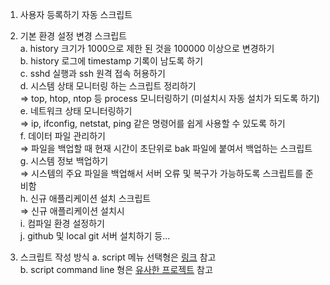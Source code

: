 1. 사용자 등록하기 자동 스크립트  

2. 기본 환경 설정 변경 스크립트  
  a. history 크기가 1000으로 제한 된 것을 100000 이상으로 변경하기  
  b. history 로그에 timestamp 기록이 남도록 하기  
  c. sshd 실행과 ssh 원격 접속 허용하기  
  d. 시스템 상태 모니터링 하는 스크립트 정리하기  
  ⇒ top, htop, ntop 등 process 모니터링하기 (미설치시 자동 설치가 되도록 하기)  
  e. 네트워크 상태 모니터링하기  
  ⇒ ip, ifconfig, netstat, ping 같은 명령어를 쉽게 사용할 수 있도록 하기  
  f. 데이터 파일 관리하기  
  ⇒ 파일을 백업할 때 현재 시간이 초단위로 bak 파일에 붙여서 백업하는 스크립트  
  g. 시스템 정보 백업하기  
  ⇒ 시스템의 주요 파일을 백업해서 서버 오류 및 복구가 가능하도록 스크립트를 준비함  
  h. 신규 애플리케이션 설치 스크립트  
  ⇒ 신규 애플리케이션 설치시  
  i. 컴파일 환경 설정하기  
  j. github 및 local git 서버 설치하기 등...
  
3. 스크립트 작성 방식
  a. script 메뉴 선택형은 [링크](https://codechacha.com/ko/shell-script-select/) 참고  
  b. script command line 형은 [유사한 프로젝트](https://swissfileknife.sourceforge.net/) 참고  
  

